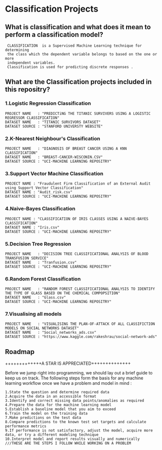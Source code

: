 # Classification Projects
## What is classification and what does it mean to perform a classification model?
	 CLASSIFICATION  is a Supervised Machine Learning technique for determining 
     the class which the dependent variable belongs to based on the one or more
     independent variables.
     Classification is used for predicting discrete responses .
    
## What are the Classification projects included in this repositry?

### 1.Logistic Regression Classification 
	PROJECT NAME   : "PREDICTiNG THE TITANIC SURVIVERS USING A LOGISTIC REGRESSOR CLASSIFICATION"
    DATASET NAME   : "TITANIC SURVIVORS DATASET"  
    DATASET SOURCE : "STANFORD UNIVERSTY WEBSITE"
### 2.K-Nearest Neighbour's Classification
	PROJECT NAME   : "DIAGNOSIS OF BREAST CANCER USING A KNN CLASSIFICATION"
    DATASET NAME   : "BREAST-CANCER-WISCONIN.CSV"
    DATASET SOURCE : "UCI-MACHINE LEARNING REPOSITRY"
### 3.Support Vector Machine Classification
	PROJECT NAME : "Fraudulent Firm Classification of an External Audit using Support Vector Classification"
    DATASET NAME : "Audit_risk.csv"
    DATASET SOURCE : "UCI-MACHINE LEARNING REPOSITRY"
### 4.Naive-Bayes Classification 
	PROJECT NAME : "CLASSIFICATION OF IRIS CLASSES USING A NAIVE-BAYES CLASSIFICATION"
    DATASET NAME : "Iris.csv"
    DATASET SOURCE : "UCI-MACHINE LEARNING REPOSITRY"
### 5.Decision Tree Regression 
	PROJECT NAME   : "DECISION TREE CLASSIFICATIONAL ANALYSIS OF BLOOD TRANSFUSION SERVICE"
    DATASET NAME   : "Tranfusion.csv"
    DATASET SOURCE : "UCI-MACHINE LEARNING REPOSITRY"
### 6.Random Forest Classification 
	PROJECT NAME   : "RANDOM FOREST CLASSIFICATIONAL ANALYSIS TO IDENTIFY THE TYPE OF GLASS BASED ON THE CHEMICAL COMPOPSITION"
    DATASET NAME   : "Glass.csv"
	DATASET SOURCE : "UCI-MACHINE LEARNING REPOSITRY"
### 7.Visualising all models 
	PROJECT NAME   : "VISUALISING THE PLAN-OF-ATTACK OF ALL CLASSIFICTION MODELS ON SOCIAL NETWORKS DATASET"
    DATASET NAME   : "Social_networks_ads.csv"
	DATASET SOURCE : "https://www.kaggle.com/rakeshrau/social-network-ads"
    
## Roadmap

+++++++++++++A STAR IS APPRECIATED++++++++++++++

Before we jump right into programming, we should lay out a brief guide to keep us on track. The following steps form the basis for any machine learning workflow once we have a problem and model in mind :

    1.State the question and determine required data
    2.Acquire the data in an accessible format
    3.Identify and correct missing data points/anomalies as required
    4.Prepare the data for the machine learning model
    5.Establish a baseline model that you aim to exceed
    6.Train the model on the training data
    7.Make predictions on the test data
    8.Compare predictions to the known test set targets and calculate performance metrics
    9.If performance is not satisfactory, adjust the model, acquire more data, or try a different modeling technique
    10.Interpret model and report results visually and numerically
    ///THESE ARE THE STEPS I FOLLOW WHILE WORKING ON A PROBLEM
    















